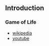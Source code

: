 ## Introduction

### Game of Life

- [wikipedia](https://en.wikipedia.org/wiki/Conway%27s_Game_of_Life)
- [youtube](https://www.youtube.com/watch?v=C2vgICfQawE)
